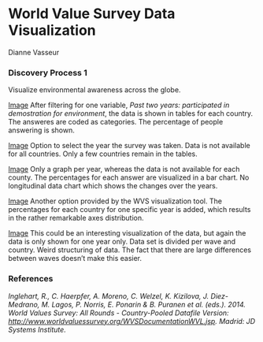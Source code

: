 # World Value Survey Data Visualization
Dianne Vasseur 

### Discovery Process 1
Visualize environmental awareness across the globe.

[Image]("https://dmvasseur.github.io/Images/Disp1.jpg")
After filtering for one variable, _Past two years: participated in demostration for environment_, the data is shown in tables for each country. The answeres are coded as categories. The percentage of people answering is shown. 

[Image]("Images/Disp2.jpg")
Option to select the year the survey was taken. Data is not available for all countries. Only a few countries remain in the tables. 

[Image]("Images/Disp3.jpg")
Only a graph per year, whereas the data is not available for each county. The percentages for each answer are visualized in a bar chart. No longitudinal data chart which shows the changes over the years. 

[Image]("Images/Disp4.jpg")
Another option provided by the WVS visualization tool. The percentages for each country for one specific year is added, which results in the rather remarkable axes distribution. 

[Image]("Images/Disp5.jpg")
This could be an interesting visualization of the data, but again the data is only shown for one year only. Data set is divided per wave and country. Weird structuring of data. The fact that there are large differences between waves doesn’t make this easier. 

### References
_Inglehart, R., C. Haerpfer, A. Moreno, C. Welzel, K. Kizilova, J. Diez-Medrano, M. Lagos, P. Norris, E. Ponarin & B. Puranen et al. (eds.). 2014. World Values Survey: All Rounds - Country-Pooled Datafile Version: http://www.worldvaluessurvey.org/WVSDocumentationWVL.jsp. Madrid: JD Systems Institute._
